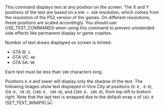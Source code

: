 This command displays text at any position on the screen. The X and Y positions of the text are based on a `640 × 448` resolution, which comes from the resolution of the PS2 version of the games. On different resolutions, these positions are scaled accordingly. You should use USE_TEXT_COMMANDS when using this command to prevent unintended side effects like permanent display or game crashes.

Number of text draws displayed on screen is limited:

- GTA III: `2`
- GTA VC: `48`
- GTA SA: `96`

Each text must be less than `100` characters long.

Positions `0.0` and lower will display only the shadow of the text. The following images show text displayed in Vice City at positions (`0.0, 0.0`), (`50.0, 50.0`), (`100.0, 100.0`), and (`200.0, 200.0`), from top left to bottom right. Note that the last text is wrapped due to the default wrap x of `182.0` (SET_TEXT_WRAPX).![](https://raw.githubusercontent.com/sannybuilder/library/refs/heads/master/shared/media/033E.png)
